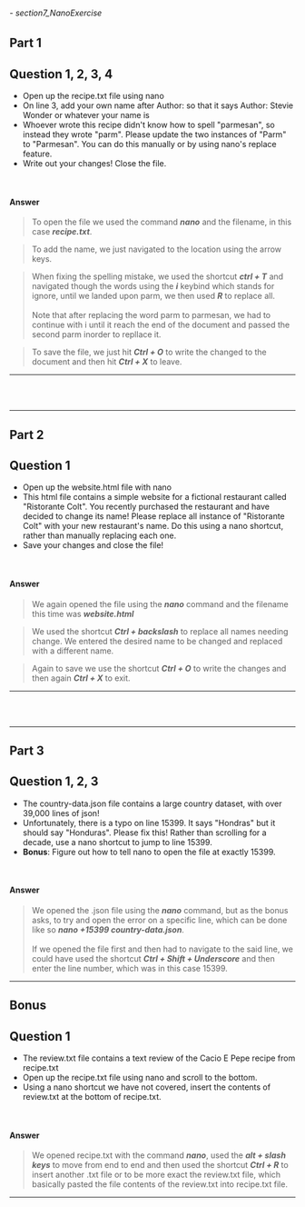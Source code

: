 ###### - section7_NanoExercise

## Part 1
## Question 1, 2, 3, 4

* Open up the recipe.txt file using nano
* On line 3, add your own name after Author: so that it says Author: Stevie Wonder or whatever your name is
* Whoever wrote this recipe didn't know how to spell "parmesan", so instead they wrote "parm".  Please update the two instances of "Parm" to "Parmesan".  You can do this manually or by using nano's replace feature.
* Write out your changes! Close the file.

<br>

#### Answer

> To open the file we used the command **_nano_** and the filename, in this case **_recipe.txt_**.

> To add the name, we just navigated to the location using the arrow keys.

> When fixing the spelling mistake, we used the shortcut **_ctrl + T_** and navigated though the words using the **_i_** keybind which stands for ignore, until we landed upon parm, we then used **_R_** to replace all. <br><br> Note that after replacing the word parm to parmesan, we had to continue with i until it reach the end of the document and passed the second parm inorder to repllace it.

> To save the file, we just hit **_Ctrl + O_** to write the changed to the document and then hit **_Ctrl + X_** to leave.

---

<br>
<br>

---

## Part 2
## Question 1

* Open up the website.html file with nano
* This html file contains a simple website for a fictional restaurant called "Ristorante Colt".  You recently purchased the restaurant and have decided to change its name! Please replace all instance of "Ristorante Colt" with your new restaurant's name.  Do this using a nano shortcut, rather than manually replacing each one.
* Save your changes and close the file!

<br>

#### Answer

> We again opened the file using the **_nano_** command and the filename this time was **_website.html_**

> We used the shortcut **_Ctrl + backslash_** to replace all names needing change. We entered the desired name to be changed and replaced with a different name.

> Again to save we use the shortcut **_Ctrl + O_** to write the changes and then again **_Ctrl + X_** to exit.

---

<br>
<br>

---

## Part 3
## Question 1, 2, 3

* The country-data.json file contains a large country dataset, with over 39,000 lines of json!
* Unfortunately, there is a typo on line 15399.  It says "Hondras" but it should say "Honduras".  Please fix this!  Rather than scrolling for a decade, use a nano shortcut to jump to line 15399.
* **Bonus**: Figure out how to tell nano to open the file at exactly 15399.


<br>

#### Answer

>  We opened the .json file using the **_nano_** command, but as the bonus asks, to try and open the error on a specific line, which can be done like so **_nano +15399 country-data.json_**. <br><br>If we opened the file first and then had to navigate to the said line, we could have used the shortcut **_Ctrl + Shift + Underscore_** and then enter the line number, which was in this case 15399.

---

## Bonus
## Question 1

* The review.txt file contains a text review of the Cacio E Pepe recipe from recipe.txt
* Open up the recipe.txt file using nano and scroll to the bottom.
* Using a nano shortcut we have not covered, insert the contents of review.txt at the bottom of recipe.txt. 

<br>

#### Answer

> We opened recipe.txt with the command **_nano_**, used the **_alt + slash keys_** to move from end to end and then used the shortcut **_Ctrl + R_** to insert another .txt file or to be more exact the review.txt file, which basically pasted the file contents of the review.txt into recipe.txt file.

---